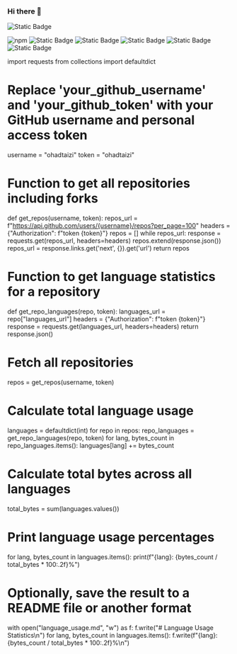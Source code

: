 ### Hi there 👋
![Static Badge](https://img.shields.io/badge/Ohad_Taizi--bleak)

![npm](https://img.shields.io/npm/v/react)
![Static Badge](https://img.shields.io/badge/React--green?logo=react&logoColor=61DBFB&labelColor=black)
![Static Badge](https://img.shields.io/badge/JavaScript--yellow?logo=JavaScript&logoColor=yellow&labelColor=black)
![Static Badge](https://img.shields.io/badge/Java--red?logo=Java&logoColor=red&labelColor=black)
![Static Badge](https://img.shields.io/badge/C%2B%2B--pink?logo=C%2B%2B&logoColor=pink&labelColor=black)
![Static Badge](https://img.shields.io/badge/C--gold?logo=C&logoColor=gold&labelColor=black)

import requests
from collections import defaultdict

# Replace 'your_github_username' and 'your_github_token' with your GitHub username and personal access token
username = "ohadtaizi"
token = "ohadtaizi"

# Function to get all repositories including forks
def get_repos(username, token):
    repos_url = f"https://api.github.com/users/{username}/repos?per_page=100"
    headers = {"Authorization": f"token {token}"}
    repos = []
    while repos_url:
        response = requests.get(repos_url, headers=headers)
        repos.extend(response.json())
        repos_url = response.links.get('next', {}).get('url')
    return repos

# Function to get language statistics for a repository
def get_repo_languages(repo, token):
    languages_url = repo["languages_url"]
    headers = {"Authorization": f"token {token}"}
    response = requests.get(languages_url, headers=headers)
    return response.json()

# Fetch all repositories
repos = get_repos(username, token)

# Calculate total language usage
languages = defaultdict(int)
for repo in repos:
    repo_languages = get_repo_languages(repo, token)
    for lang, bytes_count in repo_languages.items():
        languages[lang] += bytes_count

# Calculate total bytes across all languages
total_bytes = sum(languages.values())

# Print language usage percentages
for lang, bytes_count in languages.items():
    print(f"{lang}: {bytes_count / total_bytes * 100:.2f}%")

# Optionally, save the result to a README file or another format
with open("language_usage.md", "w") as f:
    f.write("# Language Usage Statistics\n")
    for lang, bytes_count in languages.items():
        f.write(f"{lang}: {bytes_count / total_bytes * 100:.2f}%\n")

<!--
**ohadtaizi/ohadtaizi** is a ✨ _special_ ✨ repository because its `README.md` (this file) appears on your GitHub profile.

Here are some ideas to get you started:

- 🔭 I’m currently working on ...
- 🌱 I’m currently learning ...
- 👯 I’m looking to collaborate on ...
- 🤔 I’m looking for help with ...
- 💬 Ask me about ...
- 📫 How to reach me: ...
- 😄 Pronouns: ...
- ⚡ Fun fact: ...
-->
